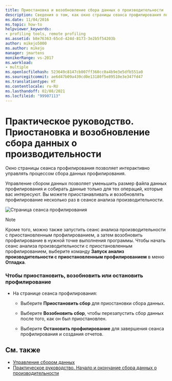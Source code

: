 ```yaml
---
title: Приостановка и возобновление сбора данных о производительности | Документация Майкрософт
description: Сведения о том, как окно страницы сеанса профилирования позволяет интерактивно управлять процессом сбора данных профилирования.
ms.date: 11/04/2016
ms.topic: how-to
helpviewer_keywords:
- profiling tools, remote profiling
ms.assetid: b8e76363-65cd-424d-8173-3e2b5f54203b
author: mikejo5000
ms.author: mikejo
manager: jmartens
monikerRange: vs-2017
ms.workload:
- multiple
ms.openlocfilehash: 523649c8147cb007ff360cc0a4b9e3e5dfb551a0
ms.sourcegitcommit: ae6d47b09a439cd0e13180f5e89510e3e347fd47
ms.translationtype: HT
ms.contentlocale: ru-RU
ms.lasthandoff: 02/08/2021
ms.locfileid: "99907113"
---
```

# <a name="how-to-pause-and-resume-performance-data-collection"></a>Практическое руководство. Приостановка и возобновление сбора данных о производительности
Окно страницы сеанса профилирования позволяет интерактивно управлять процессом сбора данных профилирования.

 Управление сбором данных позволяет уменьшить размер файла данных профилирования и собирать данные только для тех операций, которые вас интересуют. Вы можете приостанавливать и возобновлять профилирование несколько раз в сеансе анализа производительности.

 ![Страница сеанса профилирования](../profiling/media/prof_profilingsessionpage.png "PROF_ProfilingSessionPage")

> [!NOTE]
> Кроме того, можно также запустить сеанс анализа производительности с приостановленным профилированием, а затем возобновить профилирование в нужной точке выполнения программы. Чтобы начать сеанс анализа производительности с приостановленным профилированием, выберите команду **Запуск анализ производительности с приостановленным профилированием** в меню **Отладка**.

### <a name="to-pause--resume-or-stop-profiling"></a>Чтобы приостановить, возобновить или остановить профилирование

- На странице сеанса профилирования:

  - Выберите **Приостановить сбор** для приостановки сбора данных.

  - Выберите **Возобновить сбор**, чтобы перезапустить сбор данных после того, как он был приостановлен.

  - Выберите **Остановить профилирование** для завершения сеанса профилирования и создания отчетов.

## <a name="see-also"></a>См. также
- [Управление сбором данных](../profiling/controlling-data-collection.md)
- [Практическое руководство. Начало и окончание сбора данных о производительности](../profiling/how-to-start-and-end-performance-data-collection.md)
